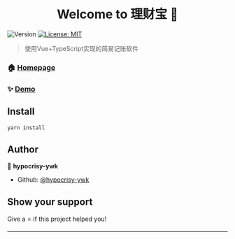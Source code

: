<h1 align="center">Welcome to 理财宝 👋</h1>
<p>
  <img alt="Version" src="https://img.shields.io/badge/version-0.1.0-blue.svg?cacheSeconds=2592000" />
  <a href="#" target="_blank">
    <img alt="License: MIT" src="https://img.shields.io/badge/License-MIT-yellow.svg" />
  </a>
</p>

> 使用Vue+TypeScript实现的简易记账软件

### 🏠 [Homepage](https://github.com/hypocrisy-ywk/account)

### ✨ [Demo](https://hypocrisy-ywk.github.io/account/)

## Install

```sh
yarn install
```

## Author

👤 **hypocrisy-ywk**

* Github: [@hypocrisy-ywk](https://github.com/hypocrisy-ywk)

## Show your support

Give a ⭐️ if this project helped you!

***